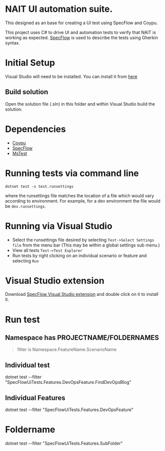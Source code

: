 # NAIT UI automation suite.

This designed as an base for creating a UI test using SpecFlow and Coypu.

This project uses C# to drive UI and automation tests to verify that NAIT is working as expected.
[SpecFlow](https://specflow.org/) is used to describe the tests using Gherkin syntax.

# Initial Setup

Visual Studio will need to be installed. You can install it from [here](https://visualstudio.microsoft.com/downloads/)

## Build solution

Open the solution file (.sln) in this folder and within Visual Studio build the solution.

# Dependencies

* [Coypu](https://github.com/featurist/coypu)
* [SpecFlow](https://specflow.org/)
* [MsTest](https://docs.microsoft.com/en-us/dotnet/core/testing/unit-testing-with-mstest)

# Running tests via command line

`dotnet test -s test.runsettings`

where the runsettings file matches the location of a file which would vary according to environment. 
For example, for a dev environment the file would be `dev.runsettings`.

# Running via Visual Studio

* Select the runsettings file desired by selecting `Test->Select Settings file` from the menu bar (This may be within a global settings sub menu.)
* View all tests `Test->Test Explorer`
* Run tests by right clicking on an individual scenario or feature and selecting `Run`

# Visual Studio extension

Download [SpecFlow Visual Studio extension](https://marketplace.visualstudio.com/items?itemName=TechTalkSpecFlowTeam.SpecFlowForVisualStudio) 
and double click on it to install it. 

# Run test

## Namespace has PROJECTNAME/FOLDERNAMES

> filter is Namespace.FeatureName.ScenarioName

## Individual test
dotnet test --filter "SpecFlowUiTests.Features.DevOpsFeature.FindDevOpsBlog"

## Individual Features
dotnet test --filter "SpecFlowUiTests.Features.DevOpsFeature"

# Foldername
dotnet test --filter "SpecFlowUiTests.Features.SubFolder"